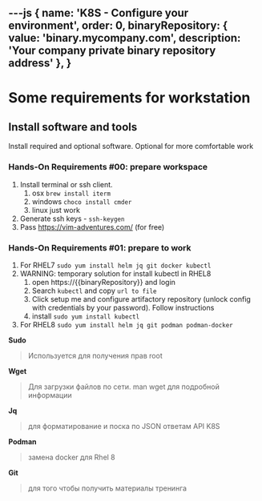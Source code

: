 ---js
{
name: 'K8S - Configure your environment',
order: 0,
binaryRepository: { value: 'binary.mycompany.com', description: 'Your company private binary repository address' },
}
---

# Some requirements for workstation

## Install software and tools

Install required and optional software. Optional for more comfortable work

### Hands-On Requirements #00: prepare workspace

1. Install terminal or ssh client.
    1. osx `brew install iterm`
    1. windows `choco install cmder`
    1. linux just work
1. Generate ssh keys - `ssh-keygen`
1. Pass https://vim-adventures.com/ (for free)

### Hands-On Requirements #01: prepare to work


1. For RHEL7 `sudo yum install helm jq git docker kubectl`
1. WARNING: temporary solution for install kubectl in RHEL8
    1. open https://{{binaryRepository}} and login
    1. Search `kubectl` and copy `url to file`
    1. Click setup me and configure artifactory repository (unlock config with credentials by your password). Follow instructions
    3. install `sudo yum install kubectl`
1. For RHEL8 `sudo yum install helm jq git podman podman-docker`

**Sudo**
> Используется для получения прав root

**Wget**
> Для загрузки файлов по сети. man wget для подробной информации

**Jq**
> для форматирование и поска по JSON ответам API K8S

**Podman**
> замена docker для Rhel 8

**Git**
> для того чтобы получить материалы тренинга


